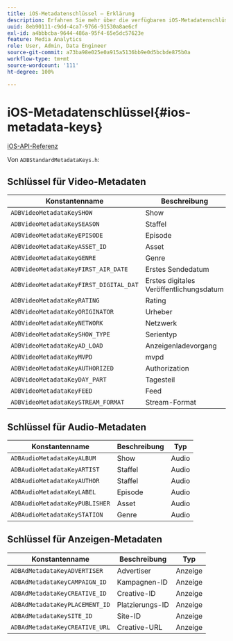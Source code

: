 ```yaml
---
title: iOS-Metadatenschlüssel – Erklärung
description: Erfahren Sie mehr über die verfügbaren iOS-Metadatenschlüssel.
uuid: 8eb90111-c9dd-4ca7-9766-91530a8ae6cf
exl-id: a4bbbcba-9644-486a-95f4-65e5dc57623e
feature: Media Analytics
role: User, Admin, Data Engineer
source-git-commit: a73ba98e025e0a915a5136bb9e0d5bcbde875b0a
workflow-type: tm+mt
source-wordcount: '111'
ht-degree: 100%

---
```


# iOS-Metadatenschlüssel{#ios-metadata-keys}

[iOS-API-Referenz](https://adobe-marketing-cloud.github.io/media-sdks/reference/ios/)

Von `ADBStandardMetadataKeys.h`:

## Schlüssel für Video-Metadaten

| Konstantenname | Beschreibung | Typ |
|---|---|---|
| `ADBVideoMetadataKeySHOW` | Show | Video |
| `ADBVideoMetadataKeySEASON` | Staffel | Video |
| `ADBVideoMetadataKeyEPISODE` | Episode | Video |
| `ADBVideoMetadataKeyASSET_ID` | Asset | Video |
| `ADBVideoMetadataKeyGENRE` | Genre | Video |
| `ADBVideoMetadataKeyFIRST_AIR_DATE` | Erstes Sendedatum | Video |
| `ADBVideoMetadataKeyFIRST_DIGITAL_DAT` | Erstes digitales Veröffentlichungsdatum | Video |
| `ADBVideoMetadataKeyRATING` | Rating | Video |
| `ADBVideoMetadataKeyORIGINATOR` | Urheber | Video |
| `ADBVideoMetadataKeyNETWORK` | Netzwerk | Video |
| `ADBVideoMetadataKeySHOW_TYPE` | Serientyp | Video |
| `ADBVideoMetadataKeyAD_LOAD` | Anzeigenladevorgang | Video |
| `ADBVideoMetadataKeyMVPD` | mvpd | Video |
| `ADBVideoMetadataKeyAUTHORIZED` | Authorization | Video |
| `ADBVideoMetadataKeyDAY_PART` | Tagesteil | Video |
| `ADBVideoMetadataKeyFEED` | Feed | Video |
| `ADBVideoMetadataKeySTREAM_FORMAT` | Stream-Format | Video |

## Schlüssel für Audio-Metadaten

| Konstantenname | Beschreibung | Typ |
|---|---|---|
| `ADBAudioMetadataKeyALBUM` | Show | Audio |
| `ADBAudioMetadataKeyARTIST` | Staffel | Audio |
| `ADBAudioMetadataKeyAUTHOR` | Staffel | Audio |
| `ADBAudioMetadataKeyLABEL` | Episode | Audio |
| `ADBAudioMetadataKeyPUBLISHER` | Asset | Audio |
| `ADBAudioMetadataKeySTATION` | Genre | Audio |

## Schlüssel für Anzeigen-Metadaten

| Konstantenname | Beschreibung | Typ |
|---|---|---|
| `ADBAdMetadataKeyADVERTISER` | Advertiser | Anzeige |
| `ADBAdMetadataKeyCAMPAIGN_ID` | Kampagnen-ID | Anzeige |
| `ADBAdMetadataKeyCREATIVE_ID` | Creative-ID | Anzeige |
| `ADBAdMetadataKeyPLACEMENT_ID` | Platzierungs-ID | Anzeige |
| `ADBAdMetadataKeySITE_ID` | Site-ID | Anzeige |
| `ADBAdMetadataKeyCREATIVE_URL` | Creative-URL | Anzeige |
